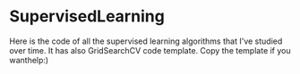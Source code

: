 # SupervisedLearning
Here is the code of all the supervised learning algorithms that I've studied over time. It has also GridSearchCV code template. Copy the template if you wanthelp:) 
